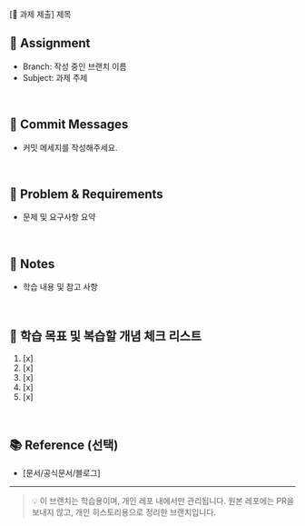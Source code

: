 [📝 과제 제출] 제목

## 📘 Assignment

- Branch: 작성 중인 브랜치 이름
- Subject: 과제 주제

<br>

## 🧾 Commit Messages

- 커밋 메세지를 작성해주세요.

<br>

## 🧩 Problem & Requirements

- 문제 및 요구사항 요약

<br>

## 📌 Notes

- 학습 내용 및 참고 사항

<br>

## 🎯 학습 목표 및 복습할 개념 체크 리스트

1. [x]
2. [x]
3. [x]
4. [x]
5. [x]

<br>

## 📚 Reference (선택)

- [문서/공식문서/블로그]

---

> 💡 이 브랜치는 학습용이며, 개인 레포 내에서만 관리됩니다.
> 원본 레포에는 PR을 보내지 않고, 개인 히스토리용으로 정리한 브랜치입니다.
